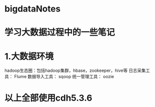 # bigdataNotes
# 学习大数据过程中的一些笔记
# 1.大数据环境
hadoop生态圈：包括hadoop集群，hbase，zookeeper，hive等
日志采集工具： Flume
数据导入工具： sqoop
统一管理工具： oozie
# 以上全部使用cdh5.3.6

